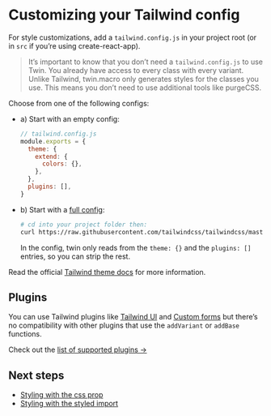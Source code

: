 # Customizing your Tailwind config

For style customizations, add a `tailwind.config.js` in your project root (or in `src` if you’re using create-react-app).

> It’s important to know that you don’t need a `tailwind.config.js` to use Twin. You already have access to every class with every variant.
> Unlike Tailwind, twin.macro only generates styles for the classes you use. This means you don’t need to use additional tools like purgeCSS.

Choose from one of the following configs:

- a) Start with an empty config:

  ```js
  // tailwind.config.js
  module.exports = {
    theme: {
      extend: {
        colors: {},
      },
    },
    plugins: [],
  }
  ```

- b) Start with a [full config](https://raw.githubusercontent.com/tailwindcss/tailwindcss/master/stubs/defaultConfig.stub.js):

  ```bash
  # cd into your project folder then:
  curl https://raw.githubusercontent.com/tailwindcss/tailwindcss/master/stubs/defaultConfig.stub.js > tailwind.config.js
  ```

  In the config, twin only reads from the `theme: {}` and the `plugins: []` entries, so you can strip the rest.

Read the official [Tailwind theme docs](https://tailwindcss.com/docs/theme) for more information.

## Plugins

You can use Tailwind plugins like [Tailwind UI](https://tailwindui.com/components) and [Custom forms](https://github.com/tailwindcss/custom-forms) but there’s no compatibility with other plugins that use the `addVariant` or `addBase` functions.

Check out the [list of supported plugins →](https://twin-docs.netlify.app/plugin-support)

## Next steps

- [Styling with the css prop](../css-prop-guide.md)
- [Styling with the styled import](../styled-import-guide.md)
